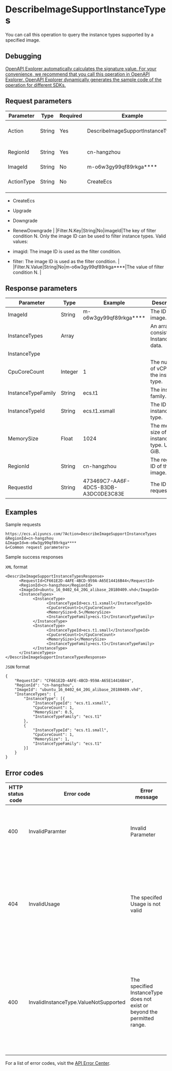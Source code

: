 # DescribeImageSupportInstanceTypes

You can call this operation to query the instance types supported by a specified image.

## Debugging

[OpenAPI Explorer automatically calculates the signature value. For your convenience, we recommend that you call this operation in OpenAPI Explorer. OpenAPI Explorer dynamically generates the sample code of the operation for different SDKs.](https://api.aliyun.com/#product=Ecs&api=DescribeImageSupportInstanceTypes&type=RPC&version=2014-05-26)

## Request parameters

|Parameter|Type|Required|Example|Description|
|---------|----|--------|-------|-----------|
|Action|String|Yes|DescribeImageSupportInstanceTypes|The operation that you want to perform. Set the value to DescribeImageSupportInstanceTypes. |
|RegionId|String|Yes|cn-hangzhou|The region ID of the image. You can call the [DescribeRegions](~~25609~~) operation to query the most recent region list. |
|ImageId|String|No|m-o6w3gy99qf89rkga\*\*\*\*|The ID of the image. |
|ActionType|String|No|CreateEcs|The scenario in which the instance type is to be used. Default value: CreateEcs. Valid values:

 -   CreateEcs
-   Upgrade
-   Downgrade
-   RenewDowngrade |
|Filter.N.Key|String|No|imageId|The key of filter condition N. Only the image ID can be used to filter instance types. Valid values:

 -   imagid: The image ID is used as the filter condition.
-   filter: The image ID is used as the filter condition. |
|Filter.N.Value|String|No|m-o6w3gy99qf89rkga\*\*\*\*|The value of filter condition N. |

## Response parameters

|Parameter|Type|Example|Description|
|---------|----|-------|-----------|
|ImageId|String|m-o6w3gy99qf89rkga\*\*\*\*|The ID of the image. |
|InstanceTypes|Array| |An array consisting of InstanceType data. |
|InstanceType| | | |
|CpuCoreCount|Integer|1|The number of vCPUs of the instance type. |
|InstanceTypeFamily|String|ecs.t1|The instance family. |
|InstanceTypeId|String|ecs.t1.xsmall|The ID of the instance type. |
|MemorySize|Float|1024|The memory size of the instance type. Unit: GiB. |
|RegionId|String|cn-hangzhou|The region ID of the image. |
|RequestId|String|473469C7-AA6F-4DC5-B3DB-A3DC0DE3C83E|The ID of the request. |

## Examples

Sample requests

```
https://ecs.aliyuncs.com/?Action=DescribeImageSupportInstanceTypes
&RegionId=cn-hangzhou
&ImageId=m-o6w3gy99qf89rkga****
&<Common request parameters>
```

Sample success responses

`XML` format

```
<DescribeImageSupportInstanceTypesResponse>
      <RequestId>CF661E2D-4AFE-4BCD-959A-A65E14416B44</RequestId>
      <RegionId>cn-hangzhou</RegionId>
      <ImageId>ubuntu_16_0402_64_20G_alibase_20180409.vhd</ImageId>
      <InstanceTypes>
            <InstanceType>
                  <InstanceTypeId>ecs.t1.xsmall</InstanceTypeId>
                  <CpuCoreCount>1</CpuCoreCount>
                  <MemorySize>0.5</MemorySize>
                  <InstanceTypeFamily>ecs.t1</InstanceTypeFamily>
            </InstanceType>
            <InstanceType>
                  <InstanceTypeId>ecs.t1.small</InstanceTypeId>
                  <CpuCoreCount>1</CpuCoreCount>
                  <MemorySize>1</MemorySize>
                  <InstanceTypeFamily>ecs.t1</InstanceTypeFamily>
            </InstanceType>
      </InstanceTypes>
</DescribeImageSupportInstanceTypesResponse>
```

`JSON` format

```
{
    "RequestId": "CF661E2D-4AFE-4BCD-959A-A65E14416B44",
    "RegionId": "cn-hangzhou",
    "ImageId": "ubuntu_16_0402_64_20G_alibase_20180409.vhd",
    "InstanceTypes": {
        "InstanceType": [{
            "InstanceTypeId": "ecs.t1.xsmall",
            "CpuCoreCount": 1,
            "MemorySize": 0.5,
            "InstanceTypeFamily": "ecs.t1"
        },
        {
            "InstanceTypeId": "ecs.t1.small",
            "CpuCoreCount": 1,
            "MemorySize": 1,
            "InstanceTypeFamily": "ecs.t1"
        }]
    }
}
```

## Error codes

|HTTP status code|Error code|Error message|Description|
|----------------|----------|-------------|-----------|
|400|InvalidParamter|Invalid Parameter|The error message returned because the specified parameter is invalid.|
|404|InvalidUsage|The specifed Usage is not valid|The error message returned because the specified Usage parameter value \(image, disk, image\_disk, or none\) is invalid.|
|400|InvalidInstanceType.ValueNotSupported|The specified InstanceType does not exist or beyond the permitted range.|The error message returned because the specified instance type does not exist or you are not authorized to manage instances of this instance type.|

For a list of error codes, visit the [API Error Center](https://error-center.alibabacloud.com/status/product/Ecs).

